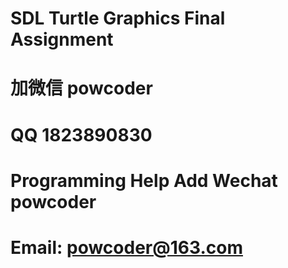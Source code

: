 # SDL Turtle Graphics Final Assignment 
# 加微信 powcoder

# QQ 1823890830

# Programming Help Add Wechat powcoder

# Email: powcoder@163.com


